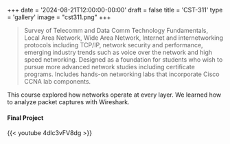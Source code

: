 +++
date = '2024-08-21T12:00:00-00:00'
draft = false
title = 'CST-311'
type = 'gallery'
image = "cst311.png"
+++

> Survey of Telecomm and Data Comm Technology Fundamentals, Local Area Network, Wide Area Network, Internet and internetworking protocols including TCP/IP, network security and performance, emerging industry trends such as voice over the network and high speed networking. Designed as a foundation for students who wish to pursue more advanced network studies including certificate programs. Includes hands-on networking labs that incorporate Cisco CCNA lab components.

This course explored how networks operate at every layer. We learned how to analyze packet captures with Wireshark.

#### Final Project
{{< youtube 4dlc3vFV8dg >}}​